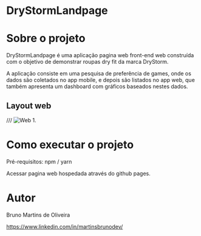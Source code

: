 # DryStormLandpage

# Sobre o projeto



DryStormLandpage é uma aplicação pagina web front-end web construída com o objetivo de demonstrar roupas dry fit da marca DryStorm.

A aplicação consiste em uma pesquisa de preferência de games, onde os dados são coletados no app mobile, e depois são listados no app web, que também apresenta um dashboard com gráficos baseados nestes dados.

## Layout web

/// ![Web 1]((https://github.com/brunomartinsoliveira/DryStormLandpage/blob/main/img/modeloconceitual.jpg?raw=true)).


# Como executar o projeto

Pré-requisitos: npm / yarn

Acessar pagina web hospedada através do github pages.


# Autor

Bruno Martins de Oliveira

https://www.linkedin.com/in/martinsbrunodev/
